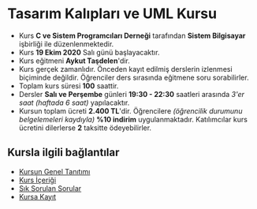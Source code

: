 # Tasarım Kalıpları ve UML Kursu

+ Kurs __C ve Sistem Programcıları Derneği__ tarafından __Sistem Bilgisayar__ işbirliği ile düzenlenmektedir.
+	Kurs __19 Ekim 2020__ Salı günü başlayacaktır.
+	Kurs eğitmeni __Aykut Taşdelen__'dir.
+	Kurs gerçek zamanlıdır. Önceden kayıt edilmiş derslerin izlenmesi biçiminde değildir. Öğrenciler ders sırasında eğitmene soru sorabilirler.
+	Toplam kurs süresi __100__ saattir. 
+	Dersler __Salı ve Perşembe__ günleri __19:30 - 22:30__ saatleri arasında _3'er saat (haftada 6 saat)_ yapılacaktır.
+	Kursun toplam ücreti __2.400 TL__'dir. Öğrencilere _(öğrencilik durumunu belgelemeleri kaydıyla)_ __%10 indirim__ uygulanmaktadır. Katılımcılar kurs ücretini dilerlerse __2__ taksitte ödeyebilirler.

## Kursla ilgili bağlantılar
+ [Kursun Genel Tanıtımı](https://github.com/CSD-1993/Tasarim_Kaliplari_ve_UML/blob/master/kursun_tanitimi.md)
+ [Kurs İçeriği](https://github.com/CSD-1993/Tasarim_Kaliplari_ve_UML/blob/master/kurs_icerigi.md)
+ [Sık Sorulan Sorular](https://github.com/CSD-1993/Tasarim_Kaliplari_ve_UML/blob/master/sss.md)
+ [Kursa Kayıt](https://zoom.us/meeting/register/tJYpcO2hqDkuHdCWefkxjpH0XAXoZ3XqmjC2)



